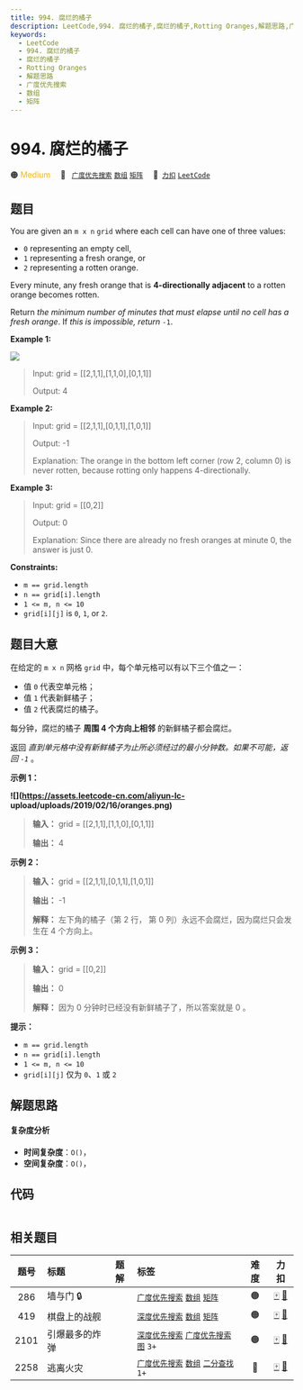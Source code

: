 ```yaml
---
title: 994. 腐烂的橘子
description: LeetCode,994. 腐烂的橘子,腐烂的橘子,Rotting Oranges,解题思路,广度优先搜索,数组,矩阵
keywords:
  - LeetCode
  - 994. 腐烂的橘子
  - 腐烂的橘子
  - Rotting Oranges
  - 解题思路
  - 广度优先搜索
  - 数组
  - 矩阵
---
```


# 994. 腐烂的橘子

🟠 <font color=#ffb800>Medium</font>&emsp; 🔖&ensp; [`广度优先搜索`](/tag/breadth-first-search.md) [`数组`](/tag/array.md) [`矩阵`](/tag/matrix.md)&emsp; 🔗&ensp;[`力扣`](https://leetcode.cn/problems/rotting-oranges) [`LeetCode`](https://leetcode.com/problems/rotting-oranges)

## 题目

You are given an `m x n` `grid` where each cell can have one of three values:

  * `0` representing an empty cell,
  * `1` representing a fresh orange, or
  * `2` representing a rotten orange.

Every minute, any fresh orange that is **4-directionally adjacent** to a
rotten orange becomes rotten.

Return _the minimum number of minutes that must elapse until no cell has a
fresh orange_. If _this is impossible, return_ `-1`.



**Example 1:**

![](https://assets.leetcode.com/uploads/2019/02/16/oranges.png)

> Input: grid = [[2,1,1],[1,1,0],[0,1,1]]
> 
> Output: 4

**Example 2:**

> Input: grid = [[2,1,1],[0,1,1],[1,0,1]]
> 
> Output: -1
> 
> Explanation: The orange in the bottom left corner (row 2, column 0) is never rotten, because rotting only happens 4-directionally.

**Example 3:**

> Input: grid = [[0,2]]
> 
> Output: 0
> 
> Explanation: Since there are already no fresh oranges at minute 0, the answer is just 0.

**Constraints:**

  * `m == grid.length`
  * `n == grid[i].length`
  * `1 <= m, n <= 10`
  * `grid[i][j]` is `0`, `1`, or `2`.


## 题目大意

在给定的 `m x n` 网格 `grid` 中，每个单元格可以有以下三个值之一：

  * 值 `0` 代表空单元格；
  * 值 `1` 代表新鲜橘子；
  * 值 `2` 代表腐烂的橘子。

每分钟，腐烂的橘子 **周围  4 个方向上相邻** 的新鲜橘子都会腐烂。

返回 _直到单元格中没有新鲜橘子为止所必须经过的最小分钟数。如果不可能，返回  `-1`_ 。



**示例 1：**

**![](https://assets.leetcode-cn.com/aliyun-lc-
upload/uploads/2019/02/16/oranges.png)**

> 
> 
> 
> 
> 
> **输入：** grid = [[2,1,1],[1,1,0],[0,1,1]]
> 
> **输出：** 4
> 
> 

**示例 2：**

> 
> 
> 
> 
> 
> **输入：** grid = [[2,1,1],[0,1,1],[1,0,1]]
> 
> **输出：** -1
> 
> **解释：** 左下角的橘子（第 2 行， 第 0 列）永远不会腐烂，因为腐烂只会发生在 4 个方向上。
> 
> 

**示例 3：**

> 
> 
> 
> 
> 
> **输入：** grid = [[0,2]]
> 
> **输出：** 0
> 
> **解释：** 因为 0 分钟时已经没有新鲜橘子了，所以答案就是 0 。
> 
> 



**提示：**

  * `m == grid.length`
  * `n == grid[i].length`
  * `1 <= m, n <= 10`
  * `grid[i][j]` 仅为 `0`、`1` 或 `2`


## 解题思路

#### 复杂度分析

- **时间复杂度**：`O()`，
- **空间复杂度**：`O()`，

## 代码

```javascript

```

## 相关题目

<!-- prettier-ignore -->
| 题号 | 标题 | 题解 | 标签 | 难度 | 力扣 |
| :------: | :------ | :------: | :------ | :------: | :------: |
| 286 | 墙与门 🔒 |  |  [`广度优先搜索`](/tag/breadth-first-search.md) [`数组`](/tag/array.md) [`矩阵`](/tag/matrix.md) | 🟠 | [🀄️](https://leetcode.cn/problems/walls-and-gates) [🔗](https://leetcode.com/problems/walls-and-gates) |
| 419 | 棋盘上的战舰 |  |  [`深度优先搜索`](/tag/depth-first-search.md) [`数组`](/tag/array.md) [`矩阵`](/tag/matrix.md) | 🟠 | [🀄️](https://leetcode.cn/problems/battleships-in-a-board) [🔗](https://leetcode.com/problems/battleships-in-a-board) |
| 2101 | 引爆最多的炸弹 |  |  [`深度优先搜索`](/tag/depth-first-search.md) [`广度优先搜索`](/tag/breadth-first-search.md) [`图`](/tag/graph.md) `3+` | 🟠 | [🀄️](https://leetcode.cn/problems/detonate-the-maximum-bombs) [🔗](https://leetcode.com/problems/detonate-the-maximum-bombs) |
| 2258 | 逃离火灾 |  |  [`广度优先搜索`](/tag/breadth-first-search.md) [`数组`](/tag/array.md) [`二分查找`](/tag/binary-search.md) `1+` | 🔴 | [🀄️](https://leetcode.cn/problems/escape-the-spreading-fire) [🔗](https://leetcode.com/problems/escape-the-spreading-fire) |